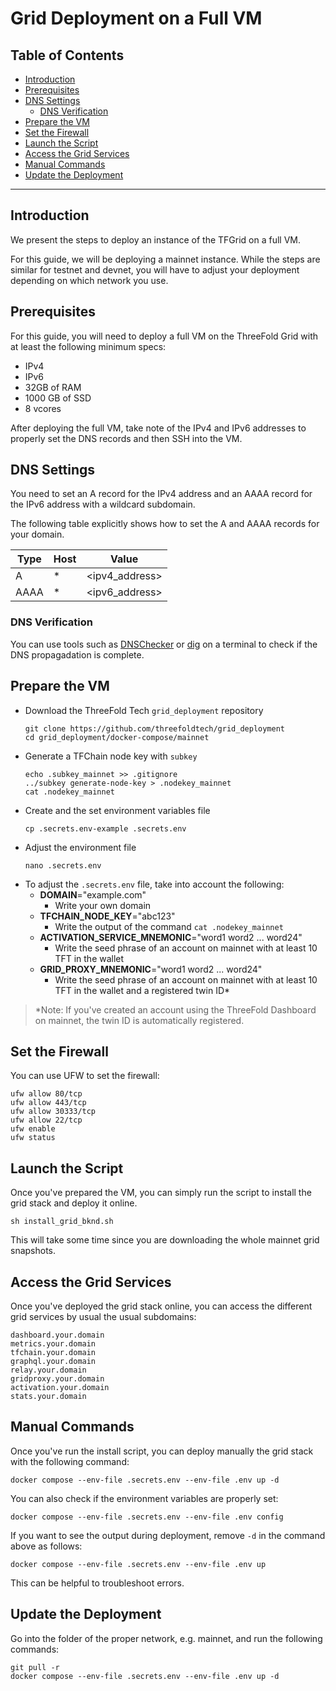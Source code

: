 <h1> Grid Deployment on a Full VM </h1>
<h2>Table of Contents</h2>


- [Introduction](#introduction)
- [Prerequisites](#prerequisites)
- [DNS Settings](#dns-settings)
  - [DNS Verification](#dns-verification)
- [Prepare the VM](#prepare-the-vm)
- [Set the Firewall](#set-the-firewall)
- [Launch the Script](#launch-the-script)
- [Access the Grid Services](#access-the-grid-services)
- [Manual Commands](#manual-commands)
- [Update the Deployment](#update-the-deployment)

***

## Introduction

We present the steps to deploy an instance of the TFGrid on a full VM. 

For this guide, we will be deploying a mainnet instance. While the steps are similar for testnet and devnet, you will have to adjust your deployment depending on which network you use.

## Prerequisites

For this guide, you will need to deploy a full VM on the ThreeFold Grid with at least the following minimum specs:

- IPv4
- IPv6
- 32GB of RAM
- 1000 GB of SSD
- 8 vcores

After deploying the full VM, take note of the IPv4 and IPv6 addresses to properly set the DNS records and then SSH into the VM.

## DNS Settings

You need to set an A record for the IPv4 address and an AAAA record for the IPv6 address with a wildcard subdomain.

The following table explicitly shows how to set the A and AAAA records for your domain.

| Type | Host | Value          |
| ---- | ---- | -------------- |
| A    | \*   | <ipv4_address> |
| AAAA | \*   | <ipv6_address> |


### DNS Verification

You can use tools such as [DNSChecker](https://dnschecker.org/) or [dig](https://linux.die.net/man/1/dig) on a terminal to check if the DNS propagadation is complete.

## Prepare the VM

- Download the ThreeFold Tech `grid_deployment` repository
    ```
    git clone https://github.com/threefoldtech/grid_deployment
    cd grid_deployment/docker-compose/mainnet
    ```
- Generate a TFChain node key with `subkey`
    ```
    echo .subkey_mainnet >> .gitignore
    ../subkey generate-node-key > .nodekey_mainnet
    cat .nodekey_mainnet
    ```
- Create and the set environment variables file
    ```
    cp .secrets.env-example .secrets.env
    ```
- Adjust the environment file
    ```
    nano .secrets.env
    ```
- To adjust the `.secrets.env` file, take into account the following:
  - **DOMAIN**="example.com"
    - Write your own domain
  - **TFCHAIN_NODE_KEY**="abc123"
    - Write the output of the command `cat .nodekey_mainnet`
  - **ACTIVATION_SERVICE_MNEMONIC**="word1 word2 ... word24"
    - Write the seed phrase of an account on mainnet with at least 10 TFT in the wallet
  - **GRID_PROXY_MNEMONIC**="word1 word2 ... word24"
    - Write the seed phrase of an account on mainnet with at least 10 TFT in the wallet and a registered twin ID\*

> \*Note: If you've created an account using the ThreeFold Dashboard on mainnet, the twin ID is automatically registered.

## Set the Firewall

You can use UFW to set the firewall:

```
ufw allow 80/tcp
ufw allow 443/tcp
ufw allow 30333/tcp
ufw allow 22/tcp
ufw enable
ufw status
```

## Launch the Script

Once you've prepared the VM, you can simply run the script to install the grid stack and deploy it online.

```
sh install_grid_bknd.sh
```

This will take some time since you are downloading the whole mainnet grid snapshots.

## Access the Grid Services

Once you've deployed the grid stack online, you can access the different grid services by usual the usual subdomains:

```
dashboard.your.domain
metrics.your.domain
tfchain.your.domain
graphql.your.domain
relay.your.domain
gridproxy.your.domain
activation.your.domain
stats.your.domain
```

## Manual Commands

Once you've run the install script, you can deploy manually the grid stack with the following command:

```
docker compose --env-file .secrets.env --env-file .env up -d
```

You can also check if the environment variables are properly set:

```
docker compose --env-file .secrets.env --env-file .env config
```

If you want to see the output during deployment, remove `-d` in the command above as follows:

```
docker compose --env-file .secrets.env --env-file .env up
```

This can be helpful to troubleshoot errors.

## Update the Deployment

Go into the folder of the proper network, e.g. mainnet, and run the following commands:

```
git pull -r
docker compose --env-file .secrets.env --env-file .env up -d
```